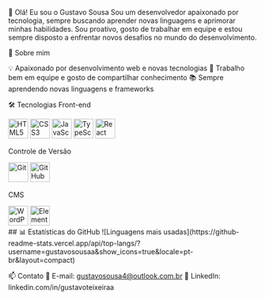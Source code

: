 👋 Olá! Eu sou o Gustavo Sousa
Sou um desenvolvedor apaixonado por tecnologia, sempre buscando aprender novas linguagens e aprimorar minhas habilidades. Sou proativo, gosto de trabalhar em equipe e estou sempre disposto a enfrentar novos desafios no mundo do desenvolvimento.

🚀 Sobre mim

💡 Apaixonado por desenvolvimento web e novas tecnologias
🤝 Trabalho bem em equipe e gosto de compartilhar conhecimento
📚 Sempre aprendendo novas linguagens e frameworks

🛠️ Tecnologias
Front-end
<div> <img src="https://cdn.jsdelivr.net/gh/devicons/devicon/icons/html5/html5-original.svg" width="40" height="40" alt="HTML5"/> <img src="https://cdn.jsdelivr.net/gh/devicons/devicon/icons/css3/css3-original.svg" width="40" height="40" alt="CSS3"/> <img src="https://cdn.jsdelivr.net/gh/devicons/devicon/icons/javascript/javascript-original.svg" width="40" height="40" alt="JavaScript"/> <img src="https://cdn.jsdelivr.net/gh/devicons/devicon/icons/typescript/typescript-original.svg" width="40" height="40" alt="TypeScript"/> <img src="https://cdn.jsdelivr.net/gh/devicons/devicon/icons/react/react-original.svg" width="40" height="40" alt="React"/> </div>

Controle de Versão
<div> <img src="https://cdn.jsdelivr.net/gh/devicons/devicon/icons/git/git-original.svg" width="40" height="40" alt="Git"/> <img src="https://cdn.jsdelivr.net/gh/devicons/devicon/icons/github/github-original.svg" width="40" height="40" alt="GitHub"/> </div>

CMS
<div> <img src="https://cdn.jsdelivr.net/gh/devicons/devicon/icons/wordpress/wordpress-original.svg" width="40" height="40" alt="WordPress"/> <img src="https://upload.wikimedia.org/wikipedia/commons/thumb/1/1d/Elementor_logo.svg/512px-Elementor_logo.svg.png" width="40" height="40" alt="Elementor"/> </div>
## 📊 Estatísticas do GitHub  
![Linguagens mais usadas](https://github-readme-stats.vercel.app/api/top-langs/?username=gustavosousaa&show_icons=true&locale=pt-br&layout=compact) 

📫 Contato
📧 E-mail: gustavosousa4@outlook.com.br
🔗 LinkedIn: linkedin.com/in/gustavoteixeiraa

